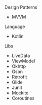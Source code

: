 Design Patterns
  * MVVM
  
Language
  * Kotlin
  
Libs
  * LiveData
  * ViewModel
  * Okhttp
  * Gson
  * Retrofit  
  * Glide
  * Junit
  * Mockito
  * Coroutines
  
